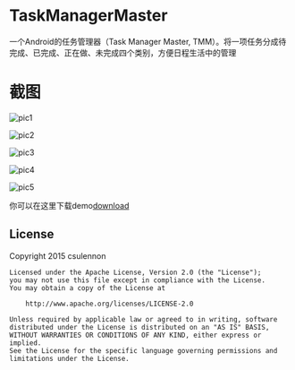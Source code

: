 # TaskManagerMaster
一个Android的任务管理器（Task Manager Master, TMM）。将一项任务分成待完成、已完成、正在做、未完成四个类别，方便日程生活中的管理

# 截图
![pic1](screen/main.png)

![pic2](screen/add.png)

![pic3](screen/new.png)

![pic4](screen/swipe.png)

![pic5](screen/another_swipe.png)

你可以在这里下载demo[download](https://raw.githubusercontent.com/csulennon/TaskManagerMaster/master/bin/taskmanagermaster.apk)

License
-------
 Copyright 2015 csulennon

    Licensed under the Apache License, Version 2.0 (the "License");
    you may not use this file except in compliance with the License.
    You may obtain a copy of the License at

        http://www.apache.org/licenses/LICENSE-2.0

    Unless required by applicable law or agreed to in writing, software
    distributed under the License is distributed on an "AS IS" BASIS,
    WITHOUT WARRANTIES OR CONDITIONS OF ANY KIND, either express or implied.
    See the License for the specific language governing permissions and
    limitations under the License.


